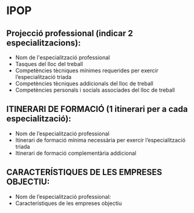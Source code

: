 # IPOP

## Projecció professional (indicar 2 especialitzacions):
- Nom de l'especialització professional
- Tasques del lloc del treball
- Competències tècniques mínimes requerides per exercir l’especialització triada
- Competències tècniques addicionals del lloc de treball
- Competències personals i socials associades del lloc de treball

## ITINERARI DE FORMACIÓ (1 itinerari per a cada especialització):
- Nom de l’especialització professional
- Itinerari de formació mínima necessària per exercir l’especialització triada
- Itinerari de formació complementària addicional

## CARACTERÍSTIQUES DE LES EMPRESES OBJECTIU:
- Nom de l’especialització professional:
- Característiques de les empreses objectiu
